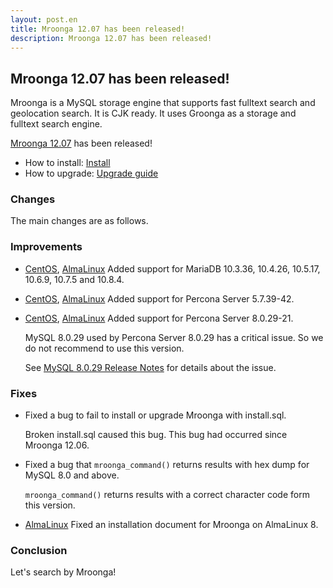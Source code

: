 ```yaml
---
layout: post.en
title: Mroonga 12.07 has been released!
description: Mroonga 12.07 has been released!
---
```


## Mroonga 12.07 has been released!

Mroonga is a MySQL storage engine that supports fast fulltext search
and geolocation search. It is CJK ready. It uses Groonga as a storage
and fulltext search engine.

[Mroonga 12.07](/docs/news.html#release-12-07) has been released!

* How to install: [Install](/docs/install.html)
* How to upgrade: [Upgrade guide](/docs/upgrade.html)

### Changes

The main changes are as follows.

### Improvements

* [CentOS](/docs/install/centos.html), [AlmaLinux](/docs/install/almalinux.html) Added support for MariaDB 10.3.36, 10.4.26, 10.5.17, 10.6.9, 10.7.5 and 10.8.4.

* [CentOS](/docs/install/centos.html), [AlmaLinux](/docs/install/almalinux.html) Added support for Percona Server 5.7.39-42.

* [CentOS](/docs/install/centos.html), [AlmaLinux](/docs/install/almalinux.html) Added support for Percona Server 8.0.29-21.

  MySQL 8.0.29 used by Percona Server 8.0.29 has a critical issue. So we do not recommend to use this version.
     
  See [MySQL 8.0.29 Release Notes](https://dev.mysql.com/doc/relnotes/mysql/8.0/en/news-8-0-29.html) for details about the issue.

### Fixes

* Fixed a bug to fail to install or upgrade Mroonga with install.sql.
  
  Broken install.sql caused this bug. This bug had occurred since Mroonga 12.06.

* Fixed a bug that `mroonga_command()` returns results with hex dump for MySQL 8.0 and above.

  `mroonga_command()` returns results with a correct character code form this version.

* [AlmaLinux](/docs/install/almalinux.html) Fixed an installation document for Mroonga on AlmaLinux 8.


### Conclusion

Let's search by Mroonga!
